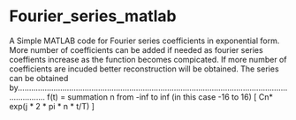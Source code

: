 # Fourier_series_matlab
A Simple MATLAB code for Fourier series coefficients in exponential form. 
More number of coefficients can be added if needed as fourier series coeffients increase as the function becomes compicated. 
If more number of coefficients are incuded better reconstruction will be obtained. 
The series can be obtained by.........................................................................................................................................
f(t) = summation n from -inf to inf (in this case -16 to 16) [ Cn* exp(j * 2 * pi * n * t/T) ]
